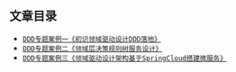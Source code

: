 ## 文章目录
* [`DDD专题案例一《初识领域驱动设计DDD落地》`](/notes/itstack-demo-ddd/2019-10-15-DDD专题案例一《初识领域驱动设计DDD落地》.md)
* [`DDD专题案例二《领域层决策规则树服务设计》`](/notes/itstack-demo-ddd/2019-10-16-DDD专题案例二《领域层决策规则树服务设计》.md)
* [`DDD专题案例三《领域驱动设计架构基于SpringCloud搭建微服务》`](/notes/itstack-demo-ddd/2019-10-17-DDD专题案例三《领域驱动设计架构基于SpringCloud搭建微服务》.md)